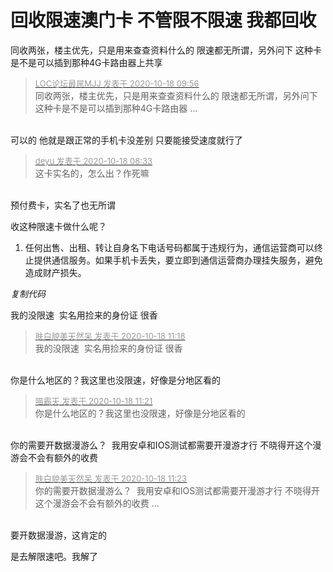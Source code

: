 # 回收限速澳门卡 不管限不限速 我都回收


同收两张，楼主优先，只是用来查查资料什么的 限速都无所谓，另外问下 这种卡是不是可以插到那种4G卡路由器上共享

<div class="quote"><blockquote><font size="2"><a href="https://www.hostloc.com/forum.php?mod=redirect&amp;goto=findpost&amp;pid=9316298&amp;ptid=755537" target="_blank"><font color="#999999">LOC论坛最屌MJJ 发表于 2020-10-18 09:56</font></a></font><br />
同收两张，楼主优先，只是用来查查资料什么的 限速都无所谓，另外问下 这种卡是不是可以插到那种4G卡路由器 ...</blockquote></div><br />
可以的 他就是跟正常的手机卡没差别 只要能接受速度就行了 

<div class="quote"><blockquote><font size="2"><a href="https://www.hostloc.com/forum.php?mod=redirect&amp;goto=findpost&amp;pid=9316108&amp;ptid=755537" target="_blank"><font color="#999999">deyu 发表于 2020-10-18 08:33</font></a></font><br />
这卡实名的，怎么出？作死嘛</blockquote></div><br />
预付费卡，实名了也无所谓

收这种限速卡做什么呢？

<div class="blockcode"><div id="code_iXT"><ol><li>任何出售、出租、转让自身名下电话号码都属于违规行为，通信运营商可以终止提供通信服务。如果手机卡丢失，要立即到通信运营商办理挂失服务，避免造成财产损失。</ol></div><em onclick="copycode($('code_iXT'));">复制代码</em></div>

我的没限速&nbsp;&nbsp;实名用捡来的身份证 很香<img src="static/image/smiley/yct/019.gif" smilieid="49" border="0" alt="" />

<div class="quote"><blockquote><font size="2"><a href="https://www.hostloc.com/forum.php?mod=redirect&amp;goto=findpost&amp;pid=9316618&amp;ptid=755537" target="_blank"><font color="#999999">肤白貌美天然呆 发表于 2020-10-18 11:18</font></a></font><br />
我的没限速&nbsp;&nbsp;实名用捡来的身份证 很香</blockquote></div><br />
<img src="static/image/smiley/default/lol.gif" smilieid="12" border="0" alt="" />你是什么地区的？我这里也没限速，好像是分地区看的

<div class="quote"><blockquote><font size="2"><a href="https://www.hostloc.com/forum.php?mod=redirect&amp;goto=findpost&amp;pid=9316645&amp;ptid=755537" target="_blank"><font color="#999999">喵霸天 发表于 2020-10-18 11:21</font></a></font><br />
你是什么地区的？我这里也没限速，好像是分地区看的</blockquote></div><br />
你的需要开数据漫游么？&nbsp;&nbsp;我用安卓和IOS测试都需要开漫游才行 不晓得开这个漫游会不会有额外的收费<img src="static/image/smiley/yct/014.gif" smilieid="45" border="0" alt="" />

<div class="quote"><blockquote><font size="2"><a href="https://www.hostloc.com/forum.php?mod=redirect&amp;goto=findpost&amp;pid=9316657&amp;ptid=755537" target="_blank"><font color="#999999">肤白貌美天然呆 发表于 2020-10-18 11:23</font></a></font><br />
你的需要开数据漫游么？&nbsp;&nbsp;我用安卓和IOS测试都需要开漫游才行 不晓得开这个漫游会不会有额外的收费 ...</blockquote></div><br />
要开数据漫游，这肯定的

是去解限速吧。我解了
